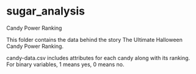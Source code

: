 # sugar_analysis
Candy Power Ranking

This folder contains the data behind the story The Ultimate Halloween Candy Power Ranking.

candy-data.csv includes attributes for each candy along with its ranking. For binary variables, 1 means yes, 0 means no.
